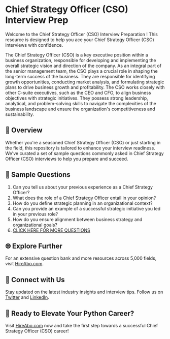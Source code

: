 # Chief Strategy Officer (CSO) Interview Prep

Welcome to the Chief Strategy Officer (CSO) Interview Preparation ! This resource is designed to help you ace your Chief Strategy Officer (CSO) interviews with confidence.

The Chief Strategy Officer (CSO) is a key executive position within a business organization, responsible for developing and implementing the overall strategic vision and direction of the company. As an integral part of the senior management team, the CSO plays a crucial role in shaping the long-term success of the business. They are responsible for identifying growth opportunities, conducting market analysis, and formulating strategic plans to drive business growth and profitability. The CSO works closely with other C-suite executives, such as the CEO and CFO, to align business objectives with strategic initiatives. They possess strong leadership, analytical, and problem-solving skills to navigate the complexities of the business landscape and ensure the organization's competitiveness and sustainability.

## 🚀 Overview

Whether you're a seasoned Chief Strategy Officer (CSO) or just starting in the field, this repository is tailored to enhance your interview readiness. We've curated a set of sample questions commonly asked in Chief Strategy Officer (CSO) interviews to help you prepare and succeed.

## 📝 Sample Questions

1. Can you tell us about your previous experience as a Chief Strategy Officer?
2. What does the role of a Chief Strategy Officer entail in your opinion?
3. How do you define strategic planning in an organizational context?
4. Can you provide an example of a successful strategic initiative you led in your previous role?
5. How do you ensure alignment between business strategy and organizational goals?
6. [CLICK HERE FOR MORE QUESTIONS](https://hireabo.com/job/1_4_49/Chief%20Strategy%20Officer%20CSO)

## 🌐 Explore Further

For an extensive question bank and more resources across 5,000 fields, visit [HireAbo.com](https://www.hireabo.com).

## 📱 Connect with Us

Stay updated on the latest industry insights and interview tips. Follow us on [Twitter](https://twitter.com/hireabo) and [LinkedIn](https://www.linkedin.com/in/hire-abo-3609972a8/).

## 🚀 Ready to Elevate Your Python Career?

Visit [HireAbo.com](https://www.hireabo.com) now and take the first step towards a successful Chief Strategy Officer (CSO) career!